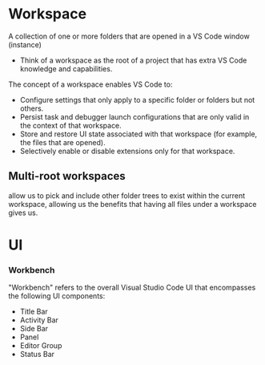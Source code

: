 
# Workspace
A collection of one or more folders that are opened in a VS Code window (instance)
- Think of a workspace as the root of a project that has extra VS Code knowledge and capabilities.

The concept of a workspace enables VS Code to:
- Configure settings that only apply to a specific folder or folders but not others.
- Persist task and debugger launch configurations that are only valid in the context of that workspace.
- Store and restore UI state associated with that workspace (for example, the files that are opened).
- Selectively enable or disable extensions only for that workspace.

## Multi-root workspaces
allow us to pick and include other folder trees to exist within the current workspace, allowing us the benefits that having all files under a workspace gives us.

# UI
### Workbench
"Workbench" refers to the overall Visual Studio Code UI that encompasses the following UI components:
- Title Bar
- Activity Bar
- Side Bar
- Panel
- Editor Group
- Status Bar
